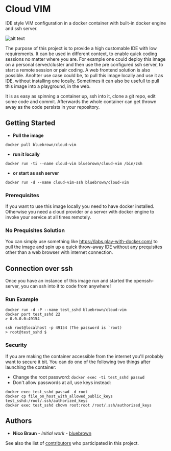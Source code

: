 # Cloud VIM

IDE style VIM configuration in a docker container with built-in docker engine and ssh server.

![alt text](https://www.tintri.com/sites/default/files/paragraph-images/Tintri-containers-support-blog.jpg)

The purpose of this project is to provide a high customable IDE with low requirements. It can be used in different context, to enable quick coding sessions no matter where you are. 
For example one could deploy this image on a personal server/cluster and then use the pre configured ssh server, to start a remote session or pair coding. A web frontend solution is also possible.
Anohter use case could be, to pull this image locally and use it as IDE, without installing one locally.
Sometimes it can also be usefull to pull this image into a playground, in the web. 

It is as easy as spinning a container up, ssh into it, clone a git repo, edit some code and commit. Afterwards the whole container can get thrown away as the code persists in your repository.


## Getting Started

* **Pull the image**
```
docker pull bluebrown/cloud-vim
```
* **run it locally** 
```
docker run -ti --name cloud-vim bluebrown/cloud-vim /bin/zsh
```
* **or start as ssh server**
```
docker run -d --name cloud-vim-ssh bluebrown/cloud-vim
```


### Prerequisites

If you want to use this image locally you need to have docker installed. Otherwise you need a cloud provider or a server with docker engine to invoke your service at all times remotely.

### No Prequisites Solution 

You can simply use something like https://labs.play-with-docker.com/ to pull the image and spin up a quick throw-away IDE without any prequisites other than a web browser with internet connection.


## Connection over ssh
Once you have an instance of this image run and started the openssh-server, you can ssh into it to code from anywhere!

### Run Example
```
docker run -d -P --name test_sshd bluebrown/cloud-vim
docker port test_sshd 22
> 0.0.0.0:49154

ssh root@localhost -p 49154 (The password is `root)
> root@test_sshd $
```
### Security
If you are making the container accessible from the internet you'll probably want to secure it bit. You can do one of the following two things after launching the container:

* Change the root password: `docker exec -ti test_sshd passwd`
* Don't allow passwords at all, use keys instead:
```
docker exec test_sshd passwd -d root
docker cp file_on_host_with_allowed_public_keys test_sshd:/root/.ssh/authorized_keys
docker exec test_sshd chown root:root /root/.ssh/authorized_keys
```


## Authors

* **Nico Braun** - *Initial work* - [bluebrown](https://github.com/bluebrown)

See also the list of [contributors](https://github.com/your/project/contributors) who participated in this project.

